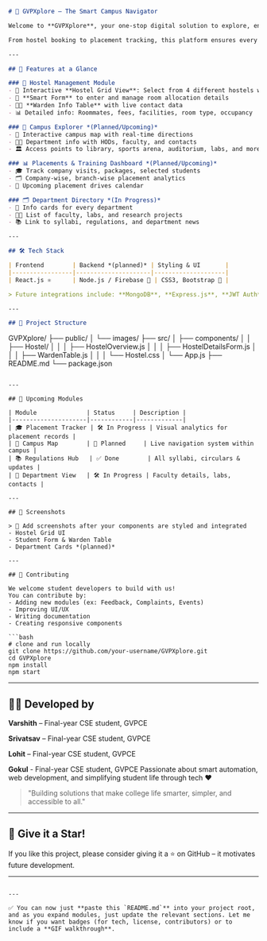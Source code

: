 
 ```markdown
# 🚀 GVPXplore – The Smart Campus Navigator

Welcome to **GVPXplore**, your one-stop digital solution to explore, engage, and experience **Gayatri Vidya Parishad College of Engineering (GVPCE)** like never before! 🌐📱

From hostel booking to placement tracking, this platform ensures every student, visitor, and staff member gets **seamless access** to campus resources — all at their fingertips. Whether you're a fresher navigating the campus or a final-year student checking placement updates, **GVPXplore has it all covered**.

---

## 🧩 Features at a Glance

### 🏡 Hostel Management Module
- 🏢 Interactive **Hostel Grid View**: Select from 4 different hostels with images and room stats
- 📝 **Smart Form** to enter and manage room allocation details
- 🧑‍🏫 **Warden Info Table** with live contact data
- 📊 Detailed info: Roommates, fees, facilities, room type, occupancy

### 🧭 Campus Explorer *(Planned/Upcoming)*
- 📍 Interactive campus map with real-time directions
- 🧑‍💼 Department info with HODs, faculty, and contacts
- 🏛️ Access points to library, sports arena, auditorium, labs, and more

### 📊 Placements & Training Dashboard *(Planned/Upcoming)*
- 🎓 Track company visits, packages, selected students
- 🗂️ Company-wise, branch-wise placement analytics
- 📅 Upcoming placement drives calendar

### 🗂️ Department Directory *(In Progress)*
- 🧪 Info cards for every department
- 👨‍🏫 List of faculty, labs, and research projects
- 📚 Link to syllabi, regulations, and department news

---

## 🛠️ Tech Stack

| Frontend        | Backend *(planned)* | Styling & UI       |
|-----------------|---------------------|--------------------|
| React.js ⚛️      | Node.js / Firebase 🔧 | CSS3, Bootstrap 🎨 |

> Future integrations include: **MongoDB**, **Express.js**, **JWT Auth**, and **QR code logins**.

---

## 📁 Project Structure

```

GVPXplore/
├── public/
│   └── images/
├── src/
│   ├── components/
│   │   ├── Hostel/
│   │   │   ├── HostelOverview\.js
│   │   │   ├── HostelDetailsForm.js
│   │   │   ├── WardenTable.js
│   │   │   └── Hostel.css
│   └── App.js
├── README.md
└── package.json

````

---

## 🚧 Upcoming Modules

| Module              | Status     | Description |
|---------------------|------------|-------------|
| 🎓 Placement Tracker | 🛠️ In Progress | Visual analytics for placement records |
| 🧭 Campus Map        | 🚧 Planned     | Live navigation system within campus |
| 📚 Regulations Hub   | ✅ Done        | All syllabi, circulars & updates |
| 🏫 Department View   | 🛠️ In Progress | Faculty details, labs, contacts |

---

## 📸 Screenshots

> 📌 Add screenshots after your components are styled and integrated  
- Hostel Grid UI  
- Student Form & Warden Table  
- Department Cards *(planned)*

---

## 🤝 Contributing

We welcome student developers to build with us!  
You can contribute by:
- Adding new modules (ex: Feedback, Complaints, Events)
- Improving UI/UX
- Writing documentation
- Creating responsive components

```bash
# clone and run locally
git clone https://github.com/your-username/GVPXplore.git
cd GVPXplore
npm install
npm start
````

---

## 👨‍💻 Developed by

**Varshith** – Final-year CSE student, GVPCE

**Srivatsav** – Final-year CSE student, GVPCE

**Lohit** – Final-year CSE student, GVPCE

**Gokul** -  Final-year CSE student, GVPCE
Passionate about smart automation, web development, and simplifying student life through tech ❤️

> "Building solutions that make college life smarter, simpler, and accessible to all."

---

## 🌟 Give it a Star!

If you like this project, please consider giving it a ⭐️ on GitHub – it motivates future development.

---

```

---

✅ You can now just **paste this `README.md`** into your project root, and as you expand modules, just update the relevant sections. Let me know if you want badges (for tech, license, contributors) or to include a **GIF walkthrough**.
```
